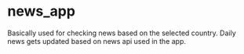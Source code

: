 # news_app
Basically used for checking news based on the selected country.
Daily news gets updated based on news api used in the app.
